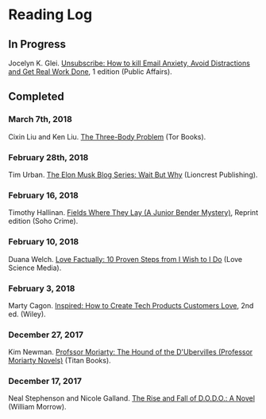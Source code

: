 # Reading Log

## In Progress

Jocelyn K. Glei. [Unsubscribe: How to kill Email Anxiety, Avoid Distractions and Get Real Work Done](http://a.co/aVkMfy1), 1 edition (Public Affairs).

## Completed

### March 7th, 2018

Cixin Liu and Ken Liu. [The Three-Body Problem](http://a.co/hF6BAXQ) (Tor Books).

### February 28th, 2018

Tim Urban. [The Elon Musk Blog Series: Wait But Why](http://a.co/ez0HWbo) (Lioncrest Publishing).

### February 16, 2018

Timothy Hallinan. [Fields Where They Lay (A Junior Bender Mystery)](http://a.co/8krn4Xi), Reprint edition (Soho Crime).

### February 10, 2018

Duana Welch. [Love Factually: 10 Proven Steps from I Wish to I Do](http://a.co/4bQNQqA) (Love Science Media).

### February 3, 2018

Marty Cagon. [Inspired: How to Create Tech Products Customers Love](http://a.co/cqp68wd), 2nd ed. (Wiley).

### December 27, 2017

Kim Newman. [Profssor Moriarty: The Hound of the D'Ubervilles (Professor Moriarty Novels)](http://a.co/68ARg0l) (Titan Books).

### December 17, 2017

Neal Stephenson and Nicole Galland. [The Rise and Fall of D.O.D.O.: A Novel](http://a.co/6228obZ) (William Morrow).


